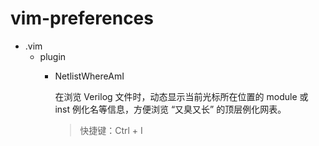 # vim-preferences

+ .vim
  + plugin
    + NetlistWhereAmI

      在浏览 Verilog 文件时，动态显示当前光标所在位置的 module 或 inst 例化名等信息，方便浏览 “又臭又长” 的顶层例化网表。
      > 快捷键：Ctrl + I
